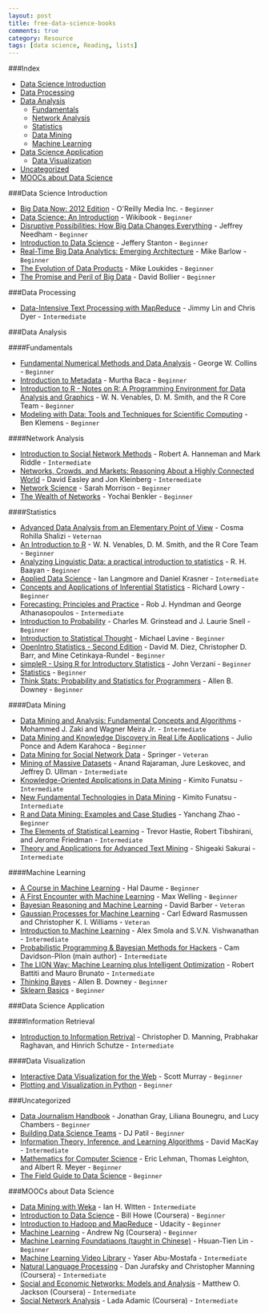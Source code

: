 ```yaml
---
layout: post
title: free-data-science-books
comments: true
category: Resource
tags: [data science, Reading, lists]
---
```


###Index
* [Data Science Introduction](#data-science-introduction)
* [Data Processing](#data-processing)
* [Data Analysis](#data-analysis)
	* [Fundamentals](#fundamentals)
    * [Network Analysis](#network-analysis)
	* [Statistics](#statistics)
    * [Data Mining](#data-mining)
	* [Machine Learning](#machine-learning)
* [Data Science Application](#data-science-application)
	* [Data Visualization](#data-visualization)
* [Uncategorized](#uncategorized)
* [MOOCs about Data Science](#moocs-about-data-science)	


###Data Science Introduction
* [Big Data Now: 2012 Edition](http://www.amazon.com/Big-Data-Now-2012-Edition-ebook/dp/B0097E4EBQ) - O'Reilly Media Inc. - `Beginner`
* [Data Science: An Introduction](http://en.wikibooks.org/wiki/Data_Science:_An_Introduction) - Wikibook - `Beginner`
* [Disruptive Possibilities: How Big Data Changes Everything](http://www.amazon.com/Disruptive-Possibilities-Data-Changes-Everything-ebook/dp/B00CLH387W) - Jeffrey Needham - `Beginner`
* [Introduction to Data Science](http://jsresearch.net/) - Jeffery Stanton - `Beginner`
* [Real-Time Big Data Analytics: Emerging Architecture](http://www.amazon.com/Real-Time-Big-Data-Analytics-Architecture-ebook/dp/B00DO33RSW) - Mike Barlow - `Beginner`
* [The Evolution of Data Products](http://www.amazon.com/The-Evolution-Data-Products-ebook/dp/B005QEKQUY/ref=sr_1_63?s=digital-text&ie=UTF8&qid=1351898530&sr=1-63) - Mike Loukides - `Beginner`
* [The Promise and Peril of Big Data](http://www.aspeninstitute.org/sites/default/files/content/docs/pubs/The_Promise_and_Peril_of_Big_Data.pdf) - David Bollier - `Beginner`


###Data Processing
* [Data-Intensive Text Processing with MapReduce](http://lintool.github.io/MapReduceAlgorithms/MapReduce-book-final.pdf) - Jimmy Lin and Chris Dyer - `Intermediate`


###Data Analysis

####Fundamentals
* [Fundamental Numerical Methods and Data Analysis](http://ads.harvard.edu/books/1990fnmd.book/) - George W. Collins - `Beginner`
* [Introduction to Metadata](http://www.getty.edu/research/publications/electronic_publications/intrometadata/index.html) - Murtha Baca - `Beginner`
* [Introduction to R - Notes on R: A Programming Environment for Data Analysis and Graphics](http://cran.r-project.org/doc/manuals/R-intro.pdf) - W. N. Venables, D. M. Smith, and the R Core Team - `Beginner`
* [Modeling with Data: Tools and Techniques for Scientific Computing](http://modelingwithdata.org/about_the_book.html) - Ben Klemens - `Beginner`

####Network Analysis
* [Introduction to Social Network Methods](http://faculty.ucr.edu/~hanneman/nettext/) - Robert A. Hanneman and Mark Riddle - `Intermediate`
* [Networks, Crowds, and Markets: Reasoning About a Highly Connected World](http://www.cs.cornell.edu/home/kleinber/networks-book/) - David Easley and Jon Kleinberg - `Intermediate`
* [Network Science](http://barabasilab.neu.edu/networksciencebook/downlPDF.html) - Sarah Morrison - `Beginner`
* [The Wealth of Networks](http://www.benkler.org/Benkler_Wealth_Of_Networks.pdf) - Yochai Benkler - `Beginner`

####Statistics
* [Advanced Data Analysis from an Elementary Point of View](http://www.stat.cmu.edu/~cshalizi/ADAfaEPoV/ADAfaEPoV.pdf) - Cosma Rohilla Shalizi - `Veternan`
* [An Introduction to R](http://cran.r-project.org/doc/manuals/R-intro.pdf) - W. N. Venables, D. M. Smith, and the R Core Team - `Beginner`
* [Analyzing Linguistic Data: a practical introduction to statistics](http://www.ualberta.ca/~baayen/publications/baayenCUPstats.pdf) - R. H. Baayan - `Beginner`
* [Applied Data Science](http://columbia-applied-data-science.github.io/appdatasci.pdf) - Ian Langmore and Daniel Krasner - `Intermediate`
* [Concepts and Applications of Inferential Statistics](http://vassarstats.net/textbook/) - Richard Lowry - `Beginner`
* [Forecasting: Principles and Practice](https://www.otexts.org/fpp/) - Rob J. Hyndman and George Athanasopoulos - `Intermediate`
* [Introduction to Probability](http://www.math.umass.edu/~lavine/Book/book.html) - Charles M. Grinstead and J. Laurie Snell - `Beginner`
* [Introduction to Statistical Thought](http://www.math.umass.edu/~lavine/Book/book.pdf) - Michael Lavine - `Beginner`
* [OpenIntro Statistics - Second Edition](http://www.openintro.org/stat/textbook.php) - David M. Diez, Christopher D. Barr, and Mine Cetinkaya-Rundel - `Beginner`
* [simpleR - Using R for Introductory Statistics](http://cran.r-project.org/doc/contrib/Verzani-SimpleR.pdf) - John Verzani - `Beginner`
* [Statistics](http://upload.wikimedia.org/wikipedia/commons/8/82/Statistics.pdf) - `Beginner`
* [Think Stats: Probability and Statistics for Programmers](http://www.greenteapress.com/thinkstats/thinkstats.pdf) - Allen B. Downey - `Beginner`

####Data Mining
* [Data Mining and Analysis: Fundamental Concepts and Algorithms](http://www2.dcc.ufmg.br/livros/miningalgorithms/files/pdf/dmafca.pdf) - Mohammed J. Zaki and Wagner Meira Jr. - `Intermediate`
* [Data Mining and Knowledge Discovery in Real Life Applications](http://www.intechopen.com/books/data_mining_and_knowledge_discovery_in_real_life_applications) - Julio Ponce and Adem Karahoca - `Beginner`
* [Data Mining for Social Network Data](http://link.springer.com/book/10.1007%2F978-1-4419-6287-4) - Springer - `Veteran`
* [Mining of Massive Datasets](http://infolab.stanford.edu/~ullman/mmds/book.pdf) - Anand Rajaraman, Jure Leskovec, and Jeffrey D. Ullman - `Intermediate`
* [Knowledge-Oriented Applications in Data Mining](http://www.intechopen.com/books/knowledge-oriented-applications-in-data-mininge) - Kimito Funatsu - `Intermediate`
* [New Fundamental Technologies in Data Mining](http://www.intechopen.com/books/new-fundamental-technologies-in-data-mining) - Kimito Funatsu - `Intermediate`
* [R and Data Mining: Examples and Case Studies](http://cran.r-project.org/doc/contrib/Zhao_R_and_data_mining.pdf) - Yanchang Zhao - `Beginner`
* [The Elements of Statistical Learning](http://statweb.stanford.edu/~tibs/ElemStatLearn/) - Trevor Hastie, Robert Tibshirani, and Jerome Friedman - `Intermediate`
* [Theory and Applications for Advanced Text Mining](http://www.intechopen.com/books/theory-and-applications-for-advanced-text-mining) - Shigeaki Sakurai - `Intermediate`


####Machine Learning
* [A Course in Machine Learning](http://ciml.info/) - Hal Daume - `Beginner`
* [A First Encounter with Machine Learning](https://www.ics.uci.edu/~welling/teaching/273ASpring10/IntroMLBook.pdf) - Max Welling - `Beginner`
* [Bayesian Reasoning and Machine Learning](http://web4.cs.ucl.ac.uk/staff/D.Barber/textbook/031013.pdf) - David Barber - `Veteran`
* [Gaussian Processes for Machine Learning](http://www.gaussianprocess.org/gpml/chapters/) - Carl Edward Rasmussen and Christopher K. I. Williams - `Veteran`
* [Introduction to Machine Learning](http://alex.smola.org/drafts/thebook.pdf) - Alex Smola and S.V.N. Vishwanathan - `Intermediate`
* [Probabilistic Programming & Bayesian Methods for Hackers](http://camdavidsonpilon.github.io/Probabilistic-Programming-and-Bayesian-Methods-for-Hackers/) - Cam Davidson-Pilon (main author) - `Intermediate`
* [The LION Way: Machine Learning plus Intelligent Optimization](http://www.lionsolver.com/LIONbook/) - Robert Battiti and Mauro Brunato - `Intermediate`
* [Thinking Bayes](http://www.greenteapress.com/thinkbayes/) - Allen B. Downey - `Beginner`
* [Sklearn Basics](http://nbviewer.ipython.org/github/jakevdp/sklearn_scipy2013/tree/master/notebooks/) - `Beginner`

###Data Science Application

####Information Retrieval
* [Introduction to Information Retrival](http://nlp.stanford.edu/IR-book/) - Christopher D. Manning, Prabhakar Raghavan, and Hinrich Schutze - `Intermediate`

####Data Visualization
* [Interactive Data Visualization for the Web](http://chimera.labs.oreilly.com/books/1230000000345/index.html) - Scott Murray - `Beginner`
* [Plotting and Visualization in Python](http://nbviewer.ipython.org/urls/gist.github.com/fonnesbeck/5850463/raw/a29d9ffb863bfab09ff6c1fc853e1d5bf69fe3e4/3.+Plotting+and+Visualization.ipynb) - `Beginner`


###Uncategorized
* [Data Journalism Handbook](http://datajournalismhandbook.org/1.0/en/) - Jonathan Gray, Liliana Bounegru, and Lucy Chambers - `Beginner`
* [Building Data Science Teams](http://assets.en.oreilly.com/1/eventseries/23/Building-Data-Science-Teams.pdf) - DJ Patil - `Beginner`
* [Information Theory, Inference, and Learning Algorithms](http://www.inference.phy.cam.ac.uk/itprnn/book.html) - David MacKay - `Intermediate`
* [Mathematics for Computer Science](http://ocw.mit.edu/courses/electrical-engineering-and-computer-science/6-042j-mathematics-for-computer-science-fall-2010/readings/MIT6_042JF10_notes.pdf) - Eric Lehman, Thomas Leighton, and Albert R. Meyer - `Beginner`
* [The Field Guide to Data Science](http://www.boozallen.com/media/file/The-Field-Guide-to-Data-Science.pdf) - `Beginner`


###MOOCs about Data Science
* [Data Mining with Weka](http://www.cs.waikato.ac.nz/ml/weka/mooc/dataminingwithweka/) - Ian H. Witten - `Intermediate`
* [Introduction to Data Science](https://class.coursera.org/datasci-001/class) - Bill Howe (Coursera) - `Beginner`
* [Introduction to Hadoop and MapReduce](https://www.udacity.com/course/ud617) - Udacity - `Beginner`
* [Machine Learning](https://class.coursera.org/ml-003/class) - Andrew Ng (Coursera) - `Beginner`
* [Machine Learning Foundatiaons (taught in Chinese)](https://class.coursera.org/ntumlone-001) - Hsuan-Tien Lin - `Beginner`
* [Machine Learning Video Library](http://work.caltech.edu/library/#!?goback=.gde_35222_member_5810981726511443971) - Yaser Abu-Mostafa - `Intermediate`
* [Natural Language Processing](https://class.coursera.org/nlp/lecture/preview) - Dan Jurafsky and Christopher Manning (Coursera) - `Intermediate`
* [Social and Economic Networks: Models and Analysis](https://class.coursera.org/networksonline-001/class) - Matthew O. Jackson (Coursera) - `Intermediate`
* [Social Network Analysis](https://class.coursera.org/sna-003/class) - Lada Adamic (Coursera) - `Intermediate`



 
